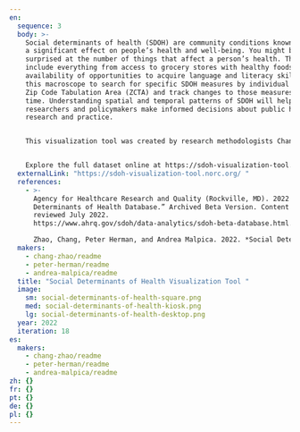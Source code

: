 ```yaml
---
en:
  sequence: 3
  body: >-
    Social determinants of health (SDOH) are community conditions known to have
    a significant effect on people’s health and well-being. You might be
    surprised at the number of things that affect a person’s health. These could
    include everything from access to grocery stores with healthy foods to the
    availability of opportunities to acquire language and literacy skills. Use
    this macroscope to search for specific SDOH measures by individual county or
    Zip Code Tabulation Area (ZCTA) and track changes to those measures over
    time. Understanding spatial and temporal patterns of SDOH will help
    researchers and policymakers make informed decisions about public health
    research and practice. 


    This visualization tool was created by research methodologists Chang Zhao and Peter Herman and data analyst Andrea Malpica. All are members of NORC at the University of Chicago, one of the largest independent social research groups in the US. 


    Explore the full dataset online at https://sdoh-visualization-tool.norc.org/
  externalLink: "https://sdoh-visualization-tool.norc.org/ "
  references:
    - >-
      Agency for Healthcare Research and Quality (Rockville, MD). 2022 “Social
      Determinants of Health Database.” Archived Beta Version. Content last
      reviewed July 2022.
      https://www.ahrq.gov/sdoh/data-analytics/sdoh-beta-database.html.

      Zhao, Chang, Peter Herman, and Andrea Malpica. 2022. *Social Determinants of Health Visualization Tool*. In “18th Iteration (2022): Macroscopes for a New Perspective.” *Places & Spaces: Mapping Science*, edited by Katy Börner, Lisel Record, and Todd Theriault. http://scimaps.org.
  makers:
    - chang-zhao/readme
    - peter-herman/readme
    - andrea-malpica/readme
  title: "Social Determinants of Health Visualization Tool "
  image:
    sm: social-determinants-of-health-square.png
    med: social-determinants-of-health-kiosk.png
    lg: social-determinants-of-health-desktop.png
  year: 2022
  iteration: 18
es:
  makers:
    - chang-zhao/readme
    - peter-herman/readme
    - andrea-malpica/readme
zh: {}
fr: {}
pt: {}
de: {}
pl: {}
---
```


